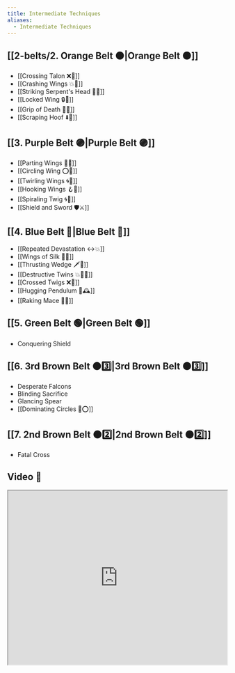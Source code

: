 ```yaml
---
title: Intermediate Techniques
aliases:
  - Intermediate Techniques
---
```


## [[2-belts/2. Orange Belt 🟠|Orange Belt 🟠]]

- [[Crossing Talon ❌🦅]]
- [[Crashing Wings 💥🪽]]
- [[Striking Serpent's Head 🎳🐍]]
- [[Locked Wing 🔒🪽]]
- [[Grip of Death 🧤💀]]
- [[Scraping Hoof ⬇️🐎]]

## [[3. Purple Belt 🟣|Purple Belt 🟣]]

- [[Parting Wings 🥳🪽]]
- [[Circling Wing ⭕🪽]]
- [[Twirling Wings 🌀🪽]]
- [[Hooking Wings 🪝🪽]]
- [[Spiraling Twig 🌀🌿]]
- [[Shield and Sword 🛡️⚔️]]

## [[4. Blue Belt 🔵|Blue Belt 🔵]]

- [[Repeated Devastation ↔️💥]]
- [[Wings of Silk 🪽🧵]]
- [[Thrusting Wedge 🗡️🔼]]
- [[Destructive Twins 💥👯‍♂️]]
- [[Crossed Twigs ❌🌿]]
- [[Hugging Pendulum 🤗🕰️]]
- [[Raking Mace 🧹✊]]

## [[5. Green Belt 🟢|Green Belt 🟢]]

- Conquering Shield

## [[6. 3rd Brown Belt 🟤3️⃣|3rd Brown Belt 🟤3️⃣]]

- Desperate Falcons
- Blinding Sacrifice
- Glancing Spear
- [[Dominating Circles 💪⭕]]

## [[7. 2nd Brown Belt 🟤2️⃣|2nd Brown Belt 🟤2️⃣]]

- Fatal Cross

## Video 🎥

<iframe src="https://www.youtube.com/embed/qSijhi8u3as" width="100%" height="400"></iframe>
